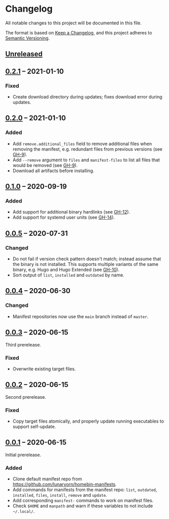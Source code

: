 # Changelog
All notable changes to this project will be documented in this file.

The format is based on [Keep a Changelog](https://keepachangelog.com/en/1.0.0/),
and this project adheres to [Semantic Versioning](https://semver.org/spec/v2.0.0.html).

## [Unreleased]

## [0.2.1] – 2021-01-10

### Fixed
- Create download directory during updates; fixes download error during updates.

## [0.2.0] – 2021-01-10

### Added

- Add `remove.additional_files` field to remove additional files when removing the manifest, e.g. redundant files from previous versions (see [GH-9]).
- Add `--remove` argument to `files` and `manifest-files` to list all files that would be removed (see [GH-9]).
- Download all artifacts before installing.

[GH-9]: https://github.com/lunaryorn/homebins/issues/9
  
## [0.1.0] – 2020-09-19

### Added

- Add support for additional binary hardlinks (see [GH-12]).
- Add support for systemd user units (see [GH-14]).

[GH-12]: https://github.com/lunaryorn/homebins/issues/12
[GH-14]: https://github.com/lunaryorn/homebins/issues/14

## [0.0.5] – 2020-07-31

### Changed

- Do not fail if version check pattern doesn't match; instead assume that the binary is not installed.
    This supports multiple variants of the same binary, e.g. Hugo and Hugo Extended (see [GH-10]).
- Sort output of `list`, `installed` and `outdated` by name.

[GH-10]: https://github.com/lunaryorn/homebins/issues/10

## [0.0.4] – 2020-06-30

### Changed

- Manifest repositories now use the `main` branch instead of `master`.

## [0.0.3] – 2020-06-15

Third prerelease.

### Fixed

- Overwrite existing target files.

## [0.0.2] – 2020-06-15

Second prerelease.

### Fixed

- Copy target files atomically, and properly update running executables to support self-update.

## [0.0.1] – 2020-06-15

Initial prerelease.

### Added

- Clone default manifest repo from <https://github.com/lunaryorn/homebin-manifests>.
- Add commands for manifests from the manifest repo: `list`, `outdated`, `installed`, `files`, `install`, `remove` and `update`.
- Add corresponding `manifest-` commands to work on manifest files.
- Check `$HOME` and `manpath` and warn if these variables to not include `~/.local/`.

[0.0.1]: https://github.com/lunaryorn/homebins/releases/tag/v0.0.1
[0.0.2]: https://github.com/lunaryorn/homebins/compare/v0.0.1...v0.0.2
[0.0.3]: https://github.com/lunaryorn/homebins/compare/v0.0.2...v0.0.3
[0.0.4]: https://github.com/lunaryorn/homebins/compare/v0.0.3...v0.0.4
[0.0.5]: https://github.com/lunaryorn/homebins/compare/v0.0.4...v0.0.5
[0.1.0]: https://github.com/lunaryorn/homebins/compare/v0.0.5...v0.1.0
[0.2.0]: https://github.com/lunaryorn/homebins/compare/v0.1.0...v0.2.0
[0.2.1]: https://github.com/lunaryorn/homebins/compare/v0.2.0...v0.2.1
[Unreleased]: https://github.com/lunaryorn/homebins/compare/v0.2.1...HEAD
